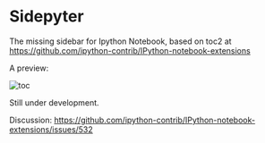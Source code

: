 # Sidepyter

The missing sidebar for Ipython Notebook, based on toc2 at https://github.com/ipython-contrib/IPython-notebook-extensions

A preview:

![toc](https://cloud.githubusercontent.com/assets/2425141/13720167/a7f8a058-e83c-11e5-8e84-4ebda0c660dc.gif)

Still under development.

Discussion: https://github.com/ipython-contrib/IPython-notebook-extensions/issues/532